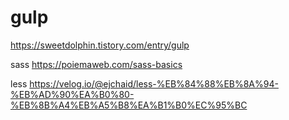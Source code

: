 # gulp

https://sweetdolphin.tistory.com/entry/gulp

sass
https://poiemaweb.com/sass-basics

less
https://velog.io/@ejchaid/less-%EB%84%88%EB%8A%94-%EB%AD%90%EA%B0%80-%EB%8B%A4%EB%A5%B8%EA%B1%B0%EC%95%BC